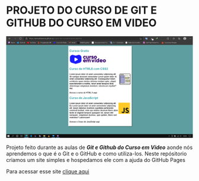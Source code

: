 # PROJETO DO CURSO DE GIT E GITHUB DO CURSO EM VIDEO 

![Site do Curso de Git e GitHub](https://github.com/SamuelOliveiraa/projeto-site-cursoemvideo/blob/main/images/site-do-curso-em-video-git-e-github.png)

Projeto feito durante as aulas de __*Git e Github do Curso em Video*__ aonde nós aprendemos o que é o Git e o GitHub e como utiliza-los. Neste repósitorio criamos um site simples e hospedamos ele com a ajuda do GitHub Pages

Para acessar esse site  [clique aqui](https://samueloliveiraa.github.io/projeto-site-cursoemvideo/)
